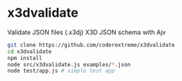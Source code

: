 # x3dvalidate
Validate JSON files (.x3dj) X3D JSON schema with Ajv

```bash
git clone https://github.com/coderextreme/x3dvalidate
cd x3dvalidate
npm install
node src/x3dvalidate.js examples/*.json
node test/app.js # simple test app
```

